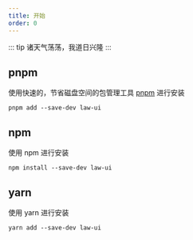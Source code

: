 ```yaml
---
title: 开始
order: 0
---
```


::: tip
诸天气荡荡，我道日兴隆
:::

## pnpm

使用快速的，节省磁盘空间的包管理工具 [pnpm](https://pnpm.io/zh) 进行安装

```shell
pnpm add --save-dev law-ui
```

## npm

使用 npm 进行安装

```shell
npm install --save-dev law-ui
```

## yarn

使用 yarn 进行安装

```shell
yarn add --save-dev law-ui
```